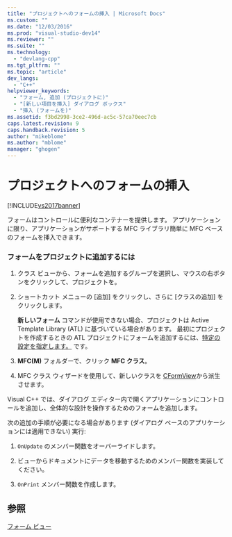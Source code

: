 ```yaml
---
title: "プロジェクトへのフォームの挿入 | Microsoft Docs"
ms.custom: ""
ms.date: "12/03/2016"
ms.prod: "visual-studio-dev14"
ms.reviewer: ""
ms.suite: ""
ms.technology: 
  - "devlang-cpp"
ms.tgt_pltfrm: ""
ms.topic: "article"
dev_langs: 
  - "C++"
helpviewer_keywords: 
  - "フォーム, 追加 (プロジェクトに)"
  - "[新しい項目を挿入] ダイアログ ボックス"
  - "挿入 (フォームを)"
ms.assetid: f3bd2998-3ce2-496d-ac5c-57ca70eec7cb
caps.latest.revision: 9
caps.handback.revision: 5
author: "mikeblome"
ms.author: "mblome"
manager: "ghogen"
---
```

# プロジェクトへのフォームの挿入
[!INCLUDE[vs2017banner](../assembler/inline/includes/vs2017banner.md)]

フォームはコントロールに便利なコンテナーを提供します。  アプリケーションに限り、アプリケーションがサポートする MFC ライブラリ簡単に MFC ベースのフォームを挿入できます。  
  
### フォームをプロジェクトに追加するには  
  
1.  クラス ビューから、フォームを追加するグループを選択し、マウスの右ボタンをクリックして、プロジェクトを。  
  
2.  ショートカット メニューの \[追加\] をクリックし、さらに \[クラスの追加\] をクリックします。  
  
     **新しいフォーム** コマンドが使用できない場合、プロジェクトは Active Template Library \(ATL\) に基づいている場合があります。  最初にプロジェクトを作成するときの ATL プロジェクトにフォームを追加するには、[特定の設定を指定します。](../Topic/Application%20Settings,%20ATL%20Project%20Wizard.md) です。  
  
3.  **MFC\(M\)** フォルダーで、クリック **MFC クラス**。  
  
4.  MFC クラス ウィザードを使用して、新しいクラスを [CFormView](../mfc/reference/cformview-class.md)から派生させます。  
  
 Visual C\+\+ では、ダイアログ エディター内で開くアプリケーションにコントロールを追加し、全体的な設計を操作するためのフォームを追加します。  
  
 次の追加の手順が必要になる場合があります \(ダイアログ ベースのアプリケーションには適用できない\) 実行:  
  
1.  `OnUpdate` のメンバー関数をオーバーライドします。  
  
2.  ビューからドキュメントにデータを移動するためのメンバー関数を実装してください。  
  
3.  `OnPrint` メンバー関数を作成します。  
  
## 参照  
 [フォーム ビュー](../Topic/Form%20Views%20\(MFC\).md)